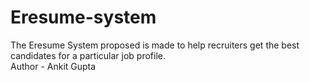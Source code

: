 # Eresume-system
The Eresume System proposed is made to help recruiters get the best candidates for a particular job profile.
<br>
Author - Ankit Gupta

